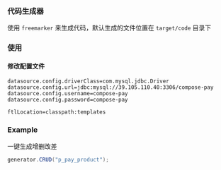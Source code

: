 

### 代码生成器

使用  `freemarker` 来生成代码，默认生成的文件位置在  `target/code` 目录下

### 使用

#### 修改配置文件

```
datasource.config.driverClass=com.mysql.jdbc.Driver
datasource.config.url=jdbc:mysql://39.105.110.40:3306/compose-pay
datasource.config.username=compose-pay
datasource.config.password=compose-pay

ftlLocation=classpath:templates
```

### Example

一键生成增删改差

```java
generator.CRUD("p_pay_product");
```


